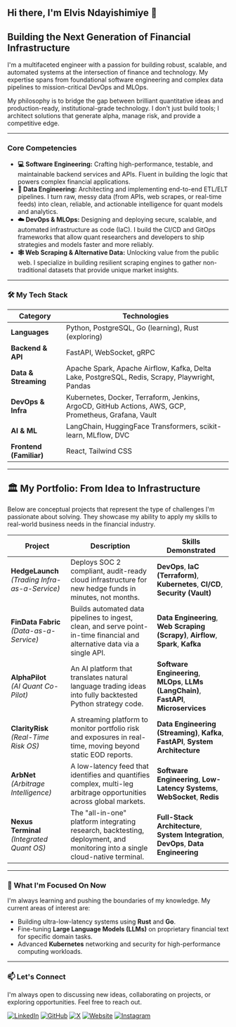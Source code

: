 ## Hi there, I'm Elvis Ndayishimiye 👋

## Building the Next Generation of Financial Infrastructure

I'm a multifaceted engineer with a passion for building robust, scalable, and automated systems at the intersection of finance and technology. My expertise spans from foundational software engineering and complex data pipelines to mission-critical DevOps and MLOps.

My philosophy is to bridge the gap between brilliant quantitative ideas and production-ready, institutional-grade technology. I don't just build tools; I architect solutions that generate alpha, manage risk, and provide a competitive edge.

---

### Core Competencies

*   **💻 Software Engineering:** Crafting high-performance, testable, and maintainable backend services and APIs. Fluent in building the logic that powers complex financial applications.
*   **🔗 Data Engineering:** Architecting and implementing end-to-end ETL/ELT pipelines. I turn raw, messy data (from APIs, web scrapes, or real-time feeds) into clean, reliable, and actionable intelligence for quant models and analytics.
*   **☁️ DevOps & MLOps:** Designing and deploying secure, scalable, and automated infrastructure as code (IaC). I build the CI/CD and GitOps frameworks that allow quant researchers and developers to ship strategies and models faster and more reliably.
*   **🕸️ Web Scraping & Alternative Data:** Unlocking value from the public web. I specialize in building resilient scraping engines to gather non-traditional datasets that provide unique market insights.

---

### 🛠️ My Tech Stack

| Category                | Technologies                                                                                             |
| ------------------------| -------------------------------------------------------------------------------------------------------- |
| **Languages**           | Python, PostgreSQL, Go (learning), Rust (exploring)                                                      |
| **Backend & API**       | FastAPI, WebSocket, gRPC                                                                                 |
| **Data & Streaming**    | Apache Spark, Apache Airflow, Kafka, Delta Lake, PostgreSQL, Redis, Scrapy, Playwright, Pandas           |
| **DevOps & Infra**      | Kubernetes, Docker, Terraform, Jenkins, ArgoCD, GitHub Actions, AWS, GCP, Prometheus, Grafana, Vault     |
| **AI & ML**             | LangChain, HuggingFace Transformers, scikit-learn, MLflow, DVC                                           |
| **Frontend (Familiar)** | React, Tailwind CSS                                                                                      |

---

## 🏛️ My Portfolio: From Idea to Infrastructure

Below are conceptual projects that represent the type of challenges I'm passionate about solving. They showcase my ability to apply my skills to real-world business needs in the financial industry.

| Project                                       | Description                                                                                              | Skills Demonstrated                                                                      |
| --------------------------------------------- | -------------------------------------------------------------------------------------------------------- | ---------------------------------------------------------------------------------------- |
| **HedgeLaunch** </br> _(Trading Infra-as-a-Service)_ | Deploys SOC 2 compliant, audit-ready cloud infrastructure for new hedge funds in minutes, not months.  | **DevOps**, **IaC (Terraform)**, **Kubernetes**, **CI/CD**, **Security (Vault)**           |
| **FinData Fabric** </br> _(Data-as-a-Service)_      | Builds automated data pipelines to ingest, clean, and serve point-in-time financial and alternative data via a single API. | **Data Engineering**, **Web Scraping (Scrapy)**, **Airflow**, **Spark**, **Kafka**         |
| **AlphaPilot** </br> _(AI Quant Co-Pilot)_          | An AI platform that translates natural language trading ideas into fully backtested Python strategy code. | **Software Engineering**, **MLOps**, **LLMs (LangChain)**, **FastAPI**, **Microservices**  |
| **ClarityRisk** </br> _(Real-Time Risk OS)_         | A streaming platform to monitor portfolio risk and exposures in real-time, moving beyond static EOD reports. | **Data Engineering (Streaming)**, **Kafka**, **FastAPI**, **System Architecture**          |
| **ArbNet** </br> _(Arbitrage Intelligence)_    | A low-latency feed that identifies and quantifies complex, multi-leg arbitrage opportunities across global markets. | **Software Engineering**, **Low-Latency Systems**, **WebSocket**, **Redis**                |
| **Nexus Terminal** </br> _(Integrated Quant OS)_   | The "all-in-one" platform integrating research, backtesting, deployment, and monitoring into a single cloud-native terminal. | **Full-Stack Architecture**, **System Integration**, **DevOps**, **Data Engineering**    |

---

### 🌱 What I'm Focused On Now

I'm always learning and pushing the boundaries of my knowledge. My current areas of interest are:
*   Building ultra-low-latency systems using **Rust** and **Go**.
*   Fine-tuning **Large Language Models (LLMs)** on proprietary financial text for specific domain tasks.
*   Advanced **Kubernetes** networking and security for high-performance computing workloads.

---

### 📫 Let's Connect

I'm always open to discussing new ideas, collaborating on projects, or exploring opportunities. Feel free to reach out.



[![LinkedIn](https://img.shields.io/badge/-LinkedIn-0077B5?style=for-the-badge&logo=linkedin&logoColor=white)](https://www.linkedin.com/in/elvisquant)
[![GitHub](https://img.shields.io/badge/-GitHub-181717?style=for-the-badge&logo=github&logoColor=white)](https://github.com/elvispronda/elvisquant)
[![X](https://img.shields.io/badge/-X-000000?style=for-the-badge&logo=x&logoColor=white)](https://x.com/@elvisquant)
[![Website](https://img.shields.io/badge/-Website-24292e?style=for-the-badge&logo=google-chrome&logoColor=white)](https://quant.dev)
[![Instagram](https://img.shields.io/badge/-Instagram-E4405F?style=for-the-badge&logo=instagram&logoColor=white)](https://instagram.com/elvisquant)
